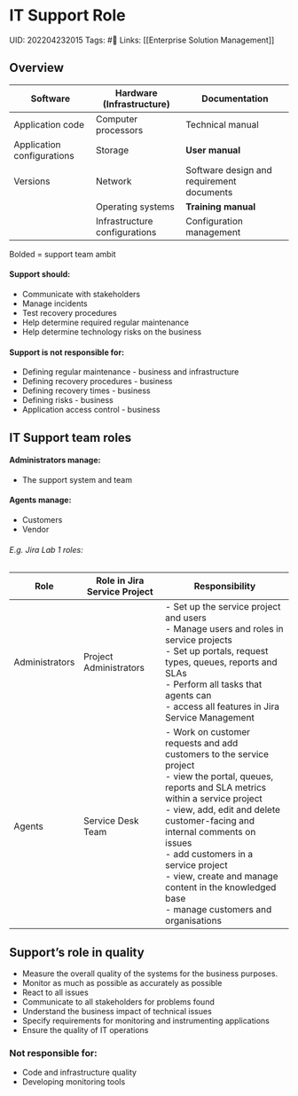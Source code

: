 # IT Support Role
UID: 202204232015
Tags: #🌱 
Links: [[Enterprise Solution Management]]

## Overview
| Software                   | Hardware (Infrastructure)     | Documentation                             |
| -------------------------- | ----------------------------- | ----------------------------------------- |
| Application code           | Computer processors           | Technical manual                          |
| Application configurations | Storage                       | **User manual**                           |
| Versions                   | Network                       | Software design and requirement documents |
|                            | Operating systems             | **Training manual**                       |
|                            | Infrastructure configurations | Configuration management                  |
Bolded = support team ambit

#### Support **should**:
- Communicate with stakeholders
- Manage incidents
- Test recovery procedures
- Help determine required regular maintenance
- Help determine technology risks on the business

#### Support is **not responsible** for:
- Defining regular maintenance - business and infrastructure
- Defining recovery procedures - business
- Defining recovery times - business
- Defining risks - business
- Application access control - business

## IT Support team roles
#### Administrators manage:
- The support system and team
#### Agents manage:
- Customers
- Vendor
###### E.g. Jira Lab 1 roles:
| Role | Role in Jira Service Project | Responsibility |
| --- | --- | --- |
| Administrators | Project Administrators | - Set up the service project and users <br> - Manage users and roles in service projects <br>- Set up portals, request types, queues, reports and SLAs<br>- Perform all tasks that agents can <br>- access all features in Jira Service Management |
| Agents | Service Desk Team | - Work on customer requests and add customers to the service project<br>- view the portal, queues, reports and SLA metrics within a service project<br>- view, add, edit and delete customer-facing and internal comments on issues<br>- add customers in a service project<br>- view, create and manage content in the knowledged base<br>- manage customers and organisations |
## Support’s role in quality
- Measure the overall quality of the systems for the business purposes.
- Monitor as much as possible as accurately as possible
- React to all issues
- Communicate to all stakeholders for problems found
- Understand the business impact of technical issues
- Specify requirements for monitoring and instrumenting applications
- Ensure the quality of IT operations

### Not responsible for:
- Code and infrastructure quality
- Developing monitoring tools